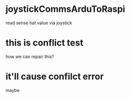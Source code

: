 # joystickCommsArduToRaspi
read sense hat value via joystick

# this is conflict test
how we can repair this?

# it'll cause confilct error
maybe
